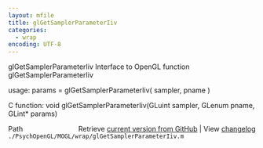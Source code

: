 ```yaml
---
layout: mfile
title: glGetSamplerParameterIiv
categories:
  - wrap
encoding: UTF-8
---
```


glGetSamplerParameterIiv  Interface to OpenGL function glGetSamplerParameterIiv  

usage:  params = glGetSamplerParameterIiv( sampler, pname )  

C function:  void glGetSamplerParameterIiv(GLuint sampler, GLenum pname, GLint\* params)  


<div class="code_header" style="text-align:right;">
  <span style="float:left;">Path&nbsp;&nbsp;</span> <span class="counter">Retrieve <a href=
  "https://raw.github.com/Psychtoolbox-3/Psychtoolbox-3/beta/./PsychOpenGL/MOGL/wrap/glGetSamplerParameterIiv.m">current version from GitHub</a> | View <a href=
  "https://github.com/Psychtoolbox-3/Psychtoolbox-3/commits/beta/./PsychOpenGL/MOGL/wrap/glGetSamplerParameterIiv.m">changelog</a></span>
</div>
<div class="code">
  <code>./PsychOpenGL/MOGL/wrap/glGetSamplerParameterIiv.m</code>
</div>
